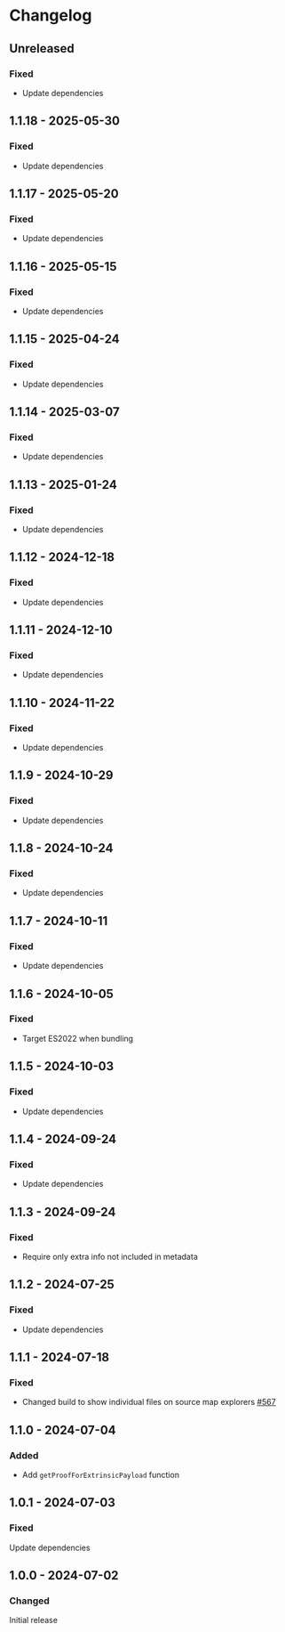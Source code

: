 # Changelog

## Unreleased

### Fixed

- Update dependencies

## 1.1.18 - 2025-05-30

### Fixed

- Update dependencies

## 1.1.17 - 2025-05-20

### Fixed

- Update dependencies

## 1.1.16 - 2025-05-15

### Fixed

- Update dependencies

## 1.1.15 - 2025-04-24

### Fixed

- Update dependencies

## 1.1.14 - 2025-03-07

### Fixed

- Update dependencies

## 1.1.13 - 2025-01-24

### Fixed

- Update dependencies

## 1.1.12 - 2024-12-18

### Fixed

- Update dependencies

## 1.1.11 - 2024-12-10

### Fixed

- Update dependencies

## 1.1.10 - 2024-11-22

### Fixed

- Update dependencies

## 1.1.9 - 2024-10-29

### Fixed

- Update dependencies

## 1.1.8 - 2024-10-24

### Fixed

- Update dependencies

## 1.1.7 - 2024-10-11

### Fixed

- Update dependencies

## 1.1.6 - 2024-10-05

### Fixed

- Target ES2022 when bundling

## 1.1.5 - 2024-10-03

### Fixed

- Update dependencies

## 1.1.4 - 2024-09-24

### Fixed

- Update dependencies

## 1.1.3 - 2024-09-24

### Fixed

- Require only extra info not included in metadata

## 1.1.2 - 2024-07-25

### Fixed

- Update dependencies

## 1.1.1 - 2024-07-18

### Fixed

- Changed build to show individual files on source map explorers [#567](https://github.com/polkadot-api/polkadot-api/pull/567)

## 1.1.0 - 2024-07-04

### Added

- Add `getProofForExtrinsicPayload` function

## 1.0.1 - 2024-07-03

### Fixed

Update dependencies

## 1.0.0 - 2024-07-02

### Changed

Initial release

